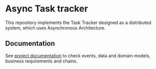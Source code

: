 # Async Task tracker 

This repository implements the Task Tracker designed as a distributed system, which uses Asynchronous Architecture.

## Documentation

See [project documentation](docs/README.md) to check events, data and domain models, business requirements and chains.
